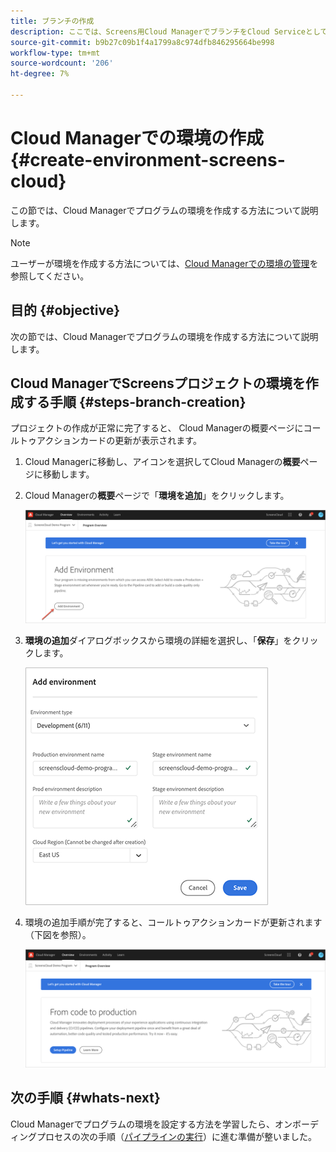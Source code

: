 ```yaml
---
title: ブランチの作成
description: ここでは、Screens用Cloud ManagerでブランチをCloud Serviceとして作成する方法について説明します。
source-git-commit: b9b27c09b1f4a1799a8c974dfb846295664be998
workflow-type: tm+mt
source-wordcount: '206'
ht-degree: 7%

---
```



# Cloud Managerでの環境の作成 {#create-environment-screens-cloud}

この節では、Cloud Managerでプログラムの環境を作成する方法について説明します。

>[!NOTE]
>ユーザーが環境を作成する方法については、[Cloud Managerでの環境の管理](https://experienceleague.adobe.com/docs/experience-manager-cloud-service/implementing/using-cloud-manager/manage-environments.html?lang=ja)を参照してください。

## 目的 {#objective}

次の節では、Cloud Managerでプログラムの環境を作成する方法について説明します。

## Cloud ManagerでScreensプロジェクトの環境を作成する手順 {#steps-branch-creation}

プロジェクトの作成が正常に完了すると、 Cloud Managerの概要ページにコールトゥアクションカードの更新が表示されます。

1. Cloud Managerに移動し、アイコンを選択してCloud Managerの&#x200B;**概要**&#x200B;ページに移動します。

1. Cloud Managerの&#x200B;**概要**&#x200B;ページで「**環境を追加**」をクリックします。

   ![画像](/help/screens-cloud/assets/onboarding/add-environ1.png)

1. **環境の追加**&#x200B;ダイアログボックスから環境の詳細を選択し、「**保存**」をクリックします。

   ![画像](/help/screens-cloud/assets/onboarding/add-environ2.png)

1. 環境の追加手順が完了すると、コールトゥアクションカードが更新されます（下図を参照）。

   ![画像](/help/screens-cloud/assets/onboarding/add-environ3a.png)

## 次の手順 {#whats-next}

Cloud Managerでプログラムの環境を設定する方法を学習したら、オンボーディングプロセスの次の手順（[パイプラインの実行](/help/screens-cloud/onboarding-screens-cloud/running-a-pipeline.md)）に進む準備が整いました。

